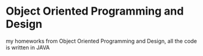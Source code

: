 # Object Oriented Programming and Design
my homeworks from Object Oriented Programming and Design, all the code is written in JAVA
